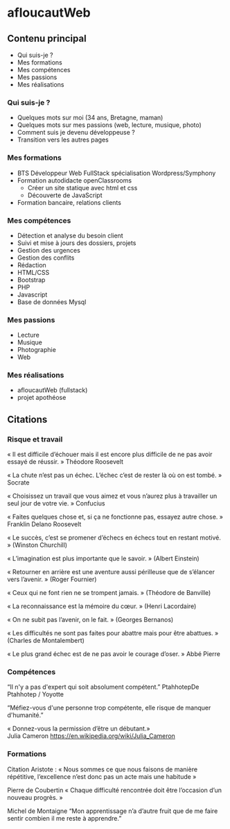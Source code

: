 # afloucautWeb

## Contenu principal

- Qui suis-je ?
- Mes formations
- Mes compétences
- Mes passions
- Mes réalisations

### Qui suis-je ?

- Quelques mots sur moi (34 ans, Bretagne, maman)
- Quelques mots sur mes passions (web, lecture, musique, photo)
- Comment suis je devenu développeuse ?
- Transition vers les autres pages

### Mes formations

- BTS Développeur Web FullStack spécialisation Wordpress/Symphony
- Formation autodidacte openClassrooms
  - Créer un site statique avec html et css
  - Découverte de JavaScript
- Formation bancaire, relations clients

### Mes compétences

- Détection et analyse du besoin client
- Suivi et mise à jours des dossiers, projets
- Gestion des urgences
- Gestion des conflits
- Rédaction
- HTML/CSS
- Bootstrap
- PHP
- Javascript
- Base de données Mysql

### Mes passions

- Lecture
- Musique
- Photographie
- Web

### Mes réalisations

- afloucautWeb (fullstack)
- projet apothéose

## Citations

### Risque et travail

« Il est difficile d’échouer mais il est encore plus difficile de ne pas avoir essayé de réussir. »
Théodore Roosevelt

« La chute n’est pas un échec. L’échec c’est de rester là où on est tombé. »
Socrate

« Choisissez un travail que vous aimez et vous n’aurez plus à travailler un seul jour de votre vie. »
Confucius

« Faites quelques chose et, si ça ne fonctionne pas, essayez autre chose. »
Franklin Delano Roosevelt

« Le succès, c’est se promener d’échecs en échecs tout en restant motivé. » (Winston Churchill)

« L’imagination est plus importante que le savoir. » (Albert Einstein)

« Retourner en arrière est une aventure aussi périlleuse que de s’élancer vers l’avenir. » (Roger Fournier)

« Ceux qui ne font rien ne se trompent jamais. » (Théodore de Banville)

« La reconnaissance est la mémoire du cœur. » (Henri Lacordaire)

« On ne subit pas l’avenir, on le fait. » (Georges Bernanos)

« Les difficultés ne sont pas faites pour abattre mais pour être abattues. » (Charles de Montalembert)

« Le plus grand échec est de ne pas avoir le courage d’oser. » Abbé Pierre

### Compétences

“Il n'y a pas d'expert qui soit absolument compétent.”
PtahhotepDe Ptahhotep / Yoyotte

“Méfiez-vous d'une personne trop compétente, elle risque de manquer d'humanité.”

« Donnez-vous la permission d’être un débutant.»  
Julia Cameron
https://en.wikipedia.org/wiki/Julia_Cameron

### Formations

Citation Aristote : « Nous sommes ce que nous faisons de manière répétitive, l’excellence n’est donc pas un acte mais une habitude »

Pierre de Coubertin « Chaque difficulté rencontrée doit être l’occasion d’un nouveau progrès. »

Michel de Montaigne “Mon apprentissage n’a d’autre fruit que de me faire sentir combien il me reste à apprendre.”
